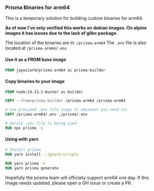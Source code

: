 ### Prisma Binaries for arm64
This is a temporary solution for building custom binaries for arm64.

**As of now I've only verified this works on debian images. On alpine images it has issues due to the lack of glibc package.**

The location of the binaries are in: `/prisma-arm64`
The `.env` file is also located at `/prisma-arm64/.env`

#### Use it as a FROM base image
```dockerfile
FROM jaywizard/prisma-arm64 as prisma-builder
```

#### Copy binaries to your image
```dockerfile
FROM node:14.13.1-buster as builder

COPY --from=prisma-builder /prisma-arm64 /prisma-arm64

# Use provided .env file (copy it wherever you need to)
COPY /prisma-arm64/.env ./prisma/.env

# Verify .env file is being used
RUN npx prisma -v
```

#### Using with yarn
```dockerfile
# Install prisma
RUN yarn install --ignore-scripts

RUN yarn prisma -v
RUN yarn prisma generate
```

Hopefully the prisma team will officially support arm64 one day. If this image needs updated, please open a GH issue or create a PR.